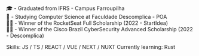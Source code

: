 🎓 - Graduated from IFRS - Campus Farroupilha <br />
🏫 - Studying Computer Science at Faculdade Descomplica - POA <br />
🧑‍💻 - Winner of the RocketSeat Full Scholarship (2022 - StartIdea) <br />
🧑‍💻 - Winner of the Cisco Brazil CyberSecurity Advanced Scholarship (2022 - Descomplica) <br />

Skills: JS / TS / REACT / VUE / NEXT / NUXT 
Currently learning: Rust

